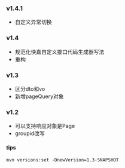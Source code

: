 ### v1.4.1

- 自定义异常切换

### v1.4

- 规范化快嘉自定义接口代码生成器写法
- 重构

### v1.3

- 区分dto和vo
- 新增pageQuery对象

### v1.2 

- 可以支持响应对象是Page
- groupid改写

#### tips
`mvn versions:set -DnewVersion=1.3-SNAPSHOT`
